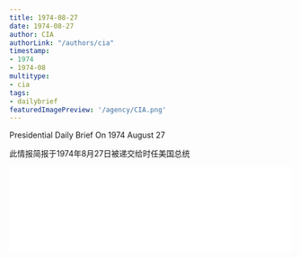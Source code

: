 ```yaml
---
title: 1974-08-27
date: 1974-08-27
author: CIA 
authorLink: "/authors/cia"
timestamp: 
- 1974
- 1974-08
multitype: 
- cia
tags: 
- dailybrief
featuredImagePreview: '/agency/CIA.png'
---
```



Presidential Daily Brief On 1974 August 27

此情报简报于1974年8月27日被递交给时任美国总统

<!--more-->





<div id="over" style="width:100%; overflow:hidden"> <iframe id="sFrame" name="sFrame" frameborder="no" border="0"  allowfullscreen marginwidth="0" scrolling="no" src = " /CIA/1974-08-27.html "  style = " position:absulute; width: 806px; top: 300;" > </iframe> </div>